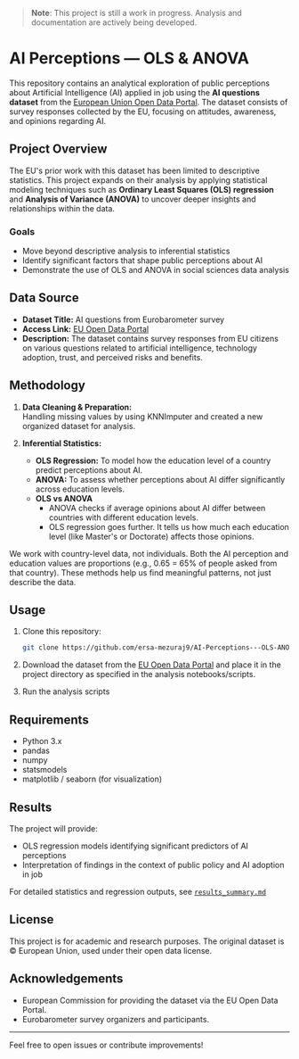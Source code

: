 > **Note**: This project is still a work in progress. Analysis and documentation are actively being developed.
# AI Perceptions — OLS & ANOVA

This repository contains an analytical exploration of public perceptions about Artificial Intelligence (AI) applied in job using the **AI questions dataset** from the [European Union Open Data Portal](https://data.europa.eu/data/datasets/s3222_101_4_sp554_eng?locale=en). The dataset consists of survey responses collected by the EU, focusing on attitudes, awareness, and opinions regarding AI.

## Project Overview

The EU's prior work with this dataset has been limited to descriptive statistics. This project expands on their analysis by applying statistical modeling techniques such as **Ordinary Least Squares (OLS) regression** and **Analysis of Variance (ANOVA)** to uncover deeper insights and relationships within the data.

### Goals

- Move beyond descriptive analysis to inferential statistics
- Identify significant factors that shape public perceptions about AI
- Demonstrate the use of OLS and ANOVA in social sciences data analysis

## Data Source

- **Dataset Title:** AI questions from Eurobarometer survey
- **Access Link:** [EU Open Data Portal](https://data.europa.eu/data/datasets/s3222_101_4_sp554_eng?locale=en)
- **Description:** The dataset contains survey responses from EU citizens on various questions related to artificial intelligence, technology adoption, trust, and perceived risks and benefits.

## Methodology

1. **Data Cleaning & Preparation:**  
   Handling missing values by using KNNImputer and created a new organized dataset for analysis.

2. **Inferential Statistics:**  
   - **OLS Regression:** To model how the education level of a country predict perceptions about AI.
   - **ANOVA:** To assess whether perceptions about AI differ significantly across education levels.
   - **OLS vs ANOVA**
     - ANOVA checks if average opinions about AI differ between countries with different education levels.
     - OLS regression goes further. It tells us how much each education level (like Master's or Doctorate) affects those opinions.
     
We work with country-level data, not individuals. Both the AI perception and education values are proportions (e.g., 0.65 = 65% of people asked from that country).
These methods help us find meaningful patterns, not just describe the data.

## Usage

1. Clone this repository:
    ```bash
    git clone https://github.com/ersa-mezuraj9/AI-Perceptions---OLS-ANOVA.git
    ```

2. Download the dataset from the [EU Open Data Portal](https://data.europa.eu/data/datasets/s3222_101_4_sp554_eng?locale=en) and place it in the project directory as specified in the analysis notebooks/scripts.

3. Run the analysis scripts

## Requirements

- Python 3.x
- pandas
- numpy
- statsmodels
- matplotlib / seaborn (for visualization)

## Results

The project will provide:

- OLS regression models identifying significant predictors of AI perceptions
- Interpretation of findings in the context of public policy and AI adoption in job

For detailed statistics and regression outputs, see [`results_summary.md`](results_summary.md)

## License

This project is for academic and research purposes. The original dataset is © European Union, used under their open data license.

## Acknowledgements

- European Commission for providing the dataset via the EU Open Data Portal.
- Eurobarometer survey organizers and participants.

---

Feel free to open issues or contribute improvements!
